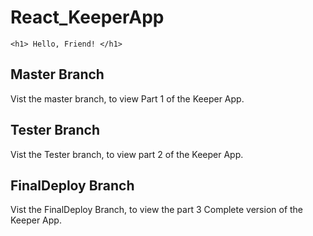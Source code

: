 # React_KeeperApp

```
<h1> Hello, Friend! </h1>
```

## Master Branch 

Vist the master branch, to view Part 1 of the Keeper App.

## Tester Branch

Vist the Tester branch, to view part 2 of the Keeper App.

## FinalDeploy Branch

Vist the FinalDeploy Branch, to view the part 3 Complete version of the Keeper App.


